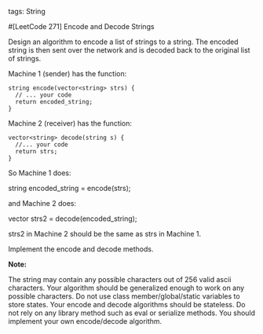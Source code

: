 tags: String

#[LeetCode 271] Encode and Decode Strings

Design an algorithm to encode a list of strings to a string. The encoded string is then sent over the network and is decoded back to the original list of strings.

Machine 1 (sender) has the function:

    string encode(vector<string> strs) {
      // ... your code
      return encoded_string;
    }

Machine 2 (receiver) has the function:

    vector<string> decode(string s) {
      //... your code
      return strs;
    }
 

So Machine 1 does:

string encoded_string = encode(strs);
 
and Machine 2 does:

vector<string> strs2 = decode(encoded_string);
 

strs2 in Machine 2 should be the same as strs in Machine 1.

Implement the encode and decode methods.

**Note:**

The string may contain any possible characters out of 256 valid ascii characters. Your algorithm should be generalized enough to work on any possible characters.
Do not use class member/global/static variables to store states. Your encode and decode algorithms should be stateless.
Do not rely on any library method such as eval or serialize methods. You should implement your own encode/decode algorithm.

